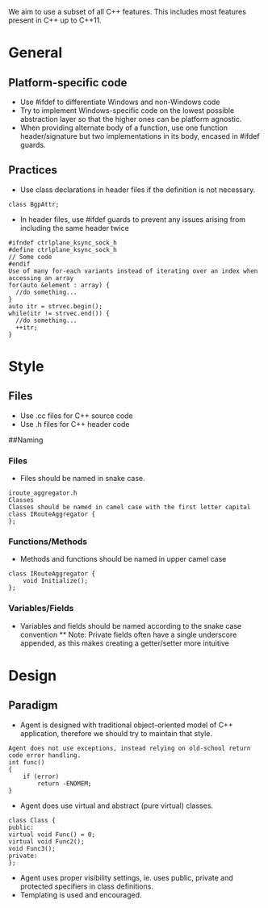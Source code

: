We aim to use a subset of all C++ features. This includes most features present in C++ up to C++11.

# General

## Platform-specific code

* Use #ifdef to differentiate Windows and non-Windows code
* Try to implement Windows-specific code on the lowest possible abstraction layer so that the higher ones can be platform agnostic.
* When providing alternate body of a function, use one function header/signature but two implementations in its body, encased in #ifdef guards.

## Practices

* Use class declarations in header files if the definition is not necessary.
```
class BgpAttr;
```
* In header files, use #ifdef guards to prevent any issues arising from including the same header twice
```
#ifndef ctrlplane_ksync_sock_h
#define ctrlplane_ksync_sock_h
// Some code
#endif
Use of many for-each variants instead of iterating over an index when accessing an array
for(auto &element : array) {
  //do something...
}
auto itr = strvec.begin();
while(itr != strvec.end()) {
  //do something...
  ++itr;
}
```

# Style

## Files

* Use .cc files for C++ source code
* Use .h files for C++ header code

##Naming

### Files
* Files should be named in snake case.
```
iroute_aggregator.h
Classes
Classes should be named in camel case with the first letter capital
class IRouteAggregator {
};
```
### Functions/Methods
* Methods and functions should be named in upper camel case
```
class IRouteAggregator {
    void Initialize();
};
```
### Variables/Fields
* Variables and fields should be named according to the snake case convention
** Note: Private fields often have a single underscore appended, as this makes creating a getter/setter more intuitive
# Design
## Paradigm
* Agent is designed with traditional object-oriented model of C++ application, therefore we should try to maintain that style.
```
Agent does not use exceptions, instead relying on old-school return code error handling.
int func()
{
    if (error)
        return -ENOMEM;
}
```
* Agent does use virtual and abstract (pure virtual) classes.
```
class Class {
public:
virtual void Func() = 0;
virtual void Func2();
void Func3();
private:
};
```
* Agent uses proper visibility settings, ie. uses public, private and protected specifiers in class definitions.
* Templating is used and encouraged.
